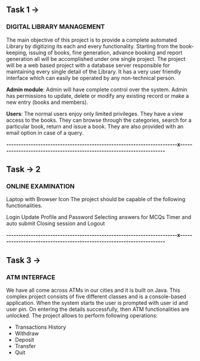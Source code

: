 ## Task 1 ->

### DIGITAL LIBRARY MANAGEMENT
The main objective of this project is to provide a complete automated Library by digitizing its
each and every functionality. Starting from the book-keeping, issuing of books, fine
generation, advance booking and report generation all will be accomplished under one single
project. The project will be a web based project with a database server responsible for
maintaining every single detail of the Library. It has a very user friendly interface which can
easily be operated by any non-technical person.

**Admin module**: Admin will have complete control over the system. Admin has permissions to
update, delete or modify any existing record or make a new entry (books and members). 

**Users**: The normal users enjoy only limited privileges. They have a view access to the books.
They can browse through the categories, search for a particular book, return and issue a
book. They are also provided with an email option in case of a query.

**----------------------------------------------------------------------x----------------------------------------------------------------------**
## Task -> 2

### ONLINE EXAMINATION
Laptop with Browser Icon
The project should be capable of the following functionalities.

Login
Update Profile and Password
Selecting answers for MCQs
Timer and auto submit
Closing session and Logout

**----------------------------------------------------------------------x----------------------------------------------------------------------**
## Task 3 ->
### ATM INTERFACE

We have all come across ATMs in our cities and it is built on Java. This complex project consists of
five different classes and is a console-based application. When the system starts the user is
prompted with user id and user pin. On entering the details successfully, then ATM functionalities
are unlocked. The project allows to perform following operations:
<ul>
<li>Transactions History</li>
<li>Withdraw</li>
<li>Deposit</li>
<li>Transfer</li>
<li>Quit</li>
</ul>
